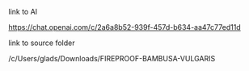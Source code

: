 link to AI

https://chat.openai.com/c/2a6a8b52-939f-457d-b634-aa47c77ed11d

link to source folder

/c/Users/glads/Downloads/FIREPROOF-BAMBUSA-VULGARIS

